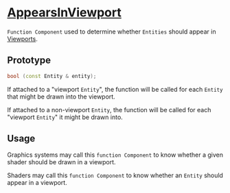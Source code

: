 # [AppearsInViewport](AppearsInViewport.hpp)

`Function Component` used to determine whether `Entities` should appear in [Viewports](../data/ViewportComponent.md).

## Prototype

```cpp
bool (const Entity & entity);
```

If attached to a "viewport `Entity`", the function will be called for each `Entity` that might be drawn into the viewport.

If attached to a non-viewport `Entity`, the function will be called for each "viewport `Entity`" it might be drawn into.

## Usage

Graphics systems may call this `function Component` to know whether a given shader should be drawn in a viewport.

Shaders may call this `function Component` to know whether an `Entity` should appear in a viewport.